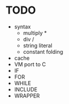 TODO
====

  * syntax
    * multiply *
    * div /
    * string literal
    * constant folding
  * cache
  * VM port to C
  * IF
  * FOR
  * WHILE
  * INCLUDE
  * WRAPPER

